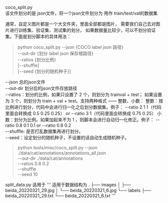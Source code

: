 coco_split.py  
该文件划分的是 json文件，将一个json文件划分为 用作 train/test/val的数据集 

通常，自定义图片都是一个大文件夹，里面全部都是图片， 需要我们自己去对图片进行训练集、验证集、测试集的划分，
如果数据量比较少，可以不划分验证集。下面是划分脚本的具体用法：

> python coco_split.py --json {COCO label json 路径} \
                                --out-dir {划分 label json 保存根路径} \
                                --ratios {划分比例} \
                                [--shuffle] \
                                [--seed {划分的随机种子}]

--json 总的json文件  
--out-dir 划分后的json文件存放路径  
--ratios：划分的比例，如果只设置了 2 个，则划分为 trainval + test； 如果设置为 3 个，则划分为 train + val + test。支持两种格式 —— 整数、小数：
整数：按比例进行划分，代码中会进行归一化之后划分数据集。例子： --ratio 2 1 1（代码里面会转换成 0.5 0.25 0.25） or --ratio 3 1（代码里面会转换成 0.75 0.25）
小数：划分为比例。如果加起来不为 1 ，则脚本会进行自动归一化修正。例子： --ratio 0.8 0.1 0.1 or --ratio 0.8 0.2  
--shuffle: 是否打乱数据集再进行划分。  
--seed：设定划分的随机种子，不设置的话自动生成随机种子。

> python tools/misc/coco_split.py --json ./data/cat/annotations/annotations_all.json \
                                --out-dir ./data/cat/annotations \
                                --ratios 0.8 0.2 \
                                --shuffle \
                                --seed 10
 

split_data.py 适用于
'''
适用于数据结构为
.
├── images
│   ├── beida_20220321_29.jpg
│   └── beida_20220321_6.jpg
└── labels
    ├── beida_20220321_29.txt
    └── beida_20220321_6.txt
'''